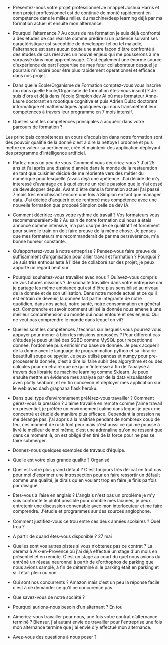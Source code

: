 
* Présentez-nous votre projet professionnel
Je m'appel Joshua Harris et mon projet proffessionnel est de continué de monté rapidement en compétence dans le milleu milieu du machine/deep learning déjà par ma formation actuel et ensuite mon alternance. 

* Pourquoi l’alternance ?
Au cours de ma formation je suis déjà confronté à des études de cas réaliste comme prédire si un patience suivant ses caractéristique est suceptible de developper tel ou tel maladie, l'alternance est sans aucun doute une autre façon d'être confronté à des études de cas réel avec un nouvel enjeux qui me pousserons à me surpassé dans mon apprentissage. C'est également une énorme source d'expérience de part l'expertise de mes futur collaborateur desquel je pourrais m'inspiré pour être plus rapidement opérationnel et efficace dans nos projet. 

* Dans quelle Ecole/Organisme de Formation comptez-vous vous inscrire (ou dans quelle Ecole/Organisme de formation êtes-vous inscrit) ?
Je suis d'ors et déjà dans l'école Simplon dev AI où mes formateur Anne-Laure doctorant en robotique cognitive et puis Adrien Dulac doctorant informatique et mathématiques appliquées qui nous transmettent leur compétences à travers leur programme en 7 mois intensif. 

* Quelles sont les compétences principales à acquérir dans votre parcours de formation ?

Les principals compétences en cours d'acquision dans notre formation sont des pouvoir qualifié de la donné c'est à dire la néttoyé l'ordonné et puis mettre en valeur sa pertinence, créé et maintenir des application déployant des programme d'intélligence artificiel. 

* Parlez-nous un peu de vous. Comment vous décririez-vous ?
J'ai 25 ans et j'ai après une dizaine d'année dans le monde de la restauration en tant que cuisinier décidé de me réorienté vers des métier du numérique pour lesquelle j'avais déjà une apétence. J'ai décidé de m'y interessé d'avantage ce à quoi est né un réelle passion que je n'ai cessé de deveulopper depuis. Avant d'être dans la formation actuel j'ai passé 7 mois très enrichissant encore une fois à Simplon en tant que manager data. J'ai décidé d'acquérir et de renforcé mes compétence avec une nouvelle formation que proposé Simplon celle de dev IA. 

* Comment décririez-vous votre rythme de travail ? Vos formateurs vous recommanderaient-ils ?
Au sain de notre formation qui nous a étais annoncé comme intensive, n'a pas usurpé de ce qualitatif et forcément pour suivre le train on doit faire preuve de la même chose. Je penses que mes formateurs me recommanderait de par ma persévérance, m'a bonne humeur constante.

* Qu’apporterez-vous à notre entreprise ? Pensez-vous faire preuve de suffisamment d’organisation pour allier travail et formation ? Pourquoi ?
Je suis très enthousiaste à l'idée de collaboré sur des projet, je peux apporté un regard neuf sur 

* Pourquoi souhaitez-vous travailler avec nous ? Qu’avez-vous compris de vos futures missions ?
Je souhaite travailler dans votre entreprise car je partage les même ambiance qui est d'être plus sensibilisé au niveau de la donnée et de son utilisation. Dans notre monde actuel et ce qu'il est entrain de devenir, la donnée fait partie intégrante de notre quotidien, dans nos achat, notre santé, notre consommation en général ect. Comprendre et savoir comment utilisé la donnée nous amène à une meilleur compréhension du monde qui nous entoure et ses enjeux. Qui ne veut pas comprendre le monde dans lequel on vit?

* Quelles sont les compétences / technos sur lesquels vous pourrez vous appuyer pour mener à bien les missions proposées ?
Pour différent cas d'études je peux utilisé des SGBD comme MySQL pour receptionné donnée, l'ordonnée puis enrichir ma base de donnée. Je peux acquérir de la donné avec le language de programmation python et sa librairie beautifull soupe ou spyder. Je peux utilisé pandas et numpy pour pre-processer la donnée, c'est à dire lui faire subir des algorythme et ou des calcules pour en etraire que ce qui m'interesse à fin de l'analysé à travers des librairie de machine learning comme Sklearn. Je peux ensuite mettre en évidence mes analyse par de la data vizualisation avec plotly seaborn, et en fin concevoir et déployer mes application sur le web avec dash graphana flask heroku.

* Dans quel type d’environnement préférez-vous travailler ? Comment gérez-vous la pression ?
J'aime travaillé en remote comme j'aime travail en présentiel, je préfère un environement calme dans lequel je peux me concentré et étudié de manière plus efficace. Cependant la pression ne me dérange pas, j'ai appris à la maitrisé pendant de nombreux coup de feu, ces moment de rush font peur mais c'est aussi ce qui me pousse à livré le meilleur de moi même, c'est une adrénaline qu'on ne ressent que dans ce moment là, on est obligé d'en tiré de la force pour ne pas se faire submerger. 

* Donnez-nous quelques exemples de travaux d’équipe. 
 

* Quelle est votre plus grande qualité ?
Organisé 

* Quel est votre plus grand défaut ?
C'est toujours très délicat en tout cas pour moi d'exprimer une introspection pour en faire ressortir un défault comme une qualité, je dirais qu'en voulant trop en faire je finis parfois par divagué.

* Etes-vous à l’aise en anglais ?
L'anglais n'est pas un problème je m'y suis confronté le plutôt possible pour comblé mes lacunes, je peux entretenir une discussion convenable avec mon interlocuteur et me faire comprendre. J'étudie et programmes sur des sources anglophone. 

* Comment justifiez-vous ce trou entre ces deux années scolaires ?
Quel trou ? 

* A partir de quand êtes-vous disponible ?
27 mai 

* Quelles sont vos autres pistes si vous n’obtenez pas ce contrat ?
La cerema à Aix-en-Provence où j'ai déjà effectué un stage d'un mois en présentiel et en remote. C'est un stage au court du quel nous avions du entréné un réseau neuronnel à partir de d'orthophos de parking que nous avions samplé, à fin de déterminé si le parking était en parking et si il était plein ou non. 

* Qui sont nos concurrents ?
Amazon mais c'est un peu la réponse facile c'est à ce demander ce qu'il ne concurence pas 

* Que savez-vous de notre société ?

* Pourquoi aurions-nous besoin d’un alternant ?
En tou 

* Aimeriez-vous travailler pour nous, une fois votre contrat d’alternance terminé ?
Biensur, j'ai autant envie de travailler pour l'entreprise une fois mon alternance terminé que j'ai envie d'y effectué mon alternance.

* Avez-vous des questions à nous poser ?